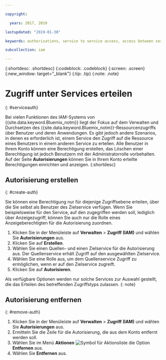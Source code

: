 ```yaml
---

copyright:

  years: 2017, 2019

lastupdated: "2019-01-30"

keywords: authorizations, service to service access, access between services

subcollection: iam

---
```


{:shortdesc: .shortdesc}
{:codeblock: .codeblock}
{:screen: .screen}
{:new_window: target="_blank"}
{:tip: .tip}
{:note: .note}


# Zugriff unter Services erteilen
{: #serviceauth}

Bei vielen Funktionen des IAM-Systems von {{site.data.keyword.Bluemix_notm}} liegt der Fokus auf dem Verwalten und Durchsetzen des {{site.data.keyword.Bluemix_notm}}-Ressourcenzugriffs über Benutzer und deren Anwendungen. Es gibt jedoch andere Szenarios, in denen es erforderlich ist, einem Service den Zugriff auf die Ressource eines Benutzers in einem anderen Service zu erteilen. Alle Benutzer in Ihrem Konto können eine Berechtigung erstellen, das Löschen einer Berechtigung ist jedoch Benutzern mit der Administratorrolle vorbehalten. Auf der Seite **Autorisierungen** können Sie in Ihrem Konto erteilte Berechtigungen einrichten und anzeigen.
{:shortdesc}

## Autorisierung erstellen
{: #create-auth}

Sie können eine Berechtigung nur für diejenige Zugriffsebene erteilen, über die Sie selbst als Benutzer des Zielservice verfügen. Wenn Sie beispielsweise für den Service, auf den zugegriffen werden soll, lediglich über Anzeigezugriff, können Sie auch nur die Rolle eines Anzeigeberechtigten für die Autorisierung zuordnen.

1. Klicken Sie in der Menüleiste auf **Verwalten** &gt; **Zugriff (IAM)** und wählen Sie **Autorisierungen** aus.
2. Klicken Sie auf **Erstellen**.
3. Wählen Sie einen Quellen- und einen Zielservice für die Autorisierung aus. Der Quellenservice erhält Zugriff auf den ausgewählten Zielservice.
4. Wählen Sie eine Rolle aus, um dem Quellenservice Zugriff zu ermöglichen, wenn er auf den Zielservice zugreift.
5. Klicken Sie auf **Autorisieren**.

Als verfügbare Optionen werden nur solche Services zur Auswahl gestellt, die das Erteilen des betreffenden Zugriffstyps zulassen.
{: note}

## Autorisierung entfernen
{: #remove-auth}

1. Klicken Sie in der Menüleiste auf **Verwalten** &gt; **Zugriff (IAM)** und wählen Sie **Autorisierungen** aus.
2. Ermitteln Sie die Zeile für die Autorisierung, die aus dem Konto entfernt werden soll.
3. Wählen Sie im Menü **Aktionen** ![Symbol für Aktionsliste](../icons/action-menu-icon.svg) die Option **Entfernen** aus.
5. Wählen Sie **Entfernen** aus.
